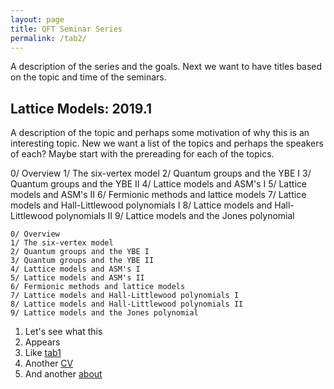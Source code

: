 ```yaml
---
layout: page
title: QFT Seminar Series
permalink: /tab2/
---
```


A description of the series and the goals. Next we want to have titles based on the topic and time of the seminars.

## Lattice Models: 2019.1

A description of the topic and perhaps some motivation of why this is an interesting topic. New we want a list of the topics and perhaps the speakers of each? Maybe start with the prereading for each of the topics.


0/ Overview 
1/ The six-vertex model
2/ Quantum groups and the YBE I
3/ Quantum groups and the YBE II
4/ Lattice models and ASM's I
5/ Lattice models and ASM's II
6/ Fermionic methods and lattice models
7/ Lattice models and Hall-Littlewood polynomials I
8/ Lattice models and Hall-Littlewood polynomials II
9/ Lattice models and the Jones polynomial



    0/ Overview 
    1/ The six-vertex model
    2/ Quantum groups and the YBE I
    3/ Quantum groups and the YBE II
    4/ Lattice models and ASM's I
    5/ Lattice models and ASM's II
    6/ Fermionic methods and lattice models
    7/ Lattice models and Hall-Littlewood polynomials I
    8/ Lattice models and Hall-Littlewood polynomials II
    9/ Lattice models and the Jones polynomial



1. Let's see what this  
1. Appears 
1. Like [tab1](tab1.md)
1. Another [CV](CV.md)
1. And another [about](about.md)



